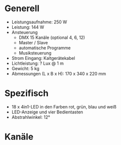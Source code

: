 # Generell

- Leistungsaufnahme: 250 W
- Leistung: 144 W
- Ansteuerung
    - DMX 15 Kanäle (optional 4, 6, 12)
    - Master / Slave
    - automatische Programme
    - Musiksteuerung
- Strom Eingang: Kaltgerätekabel
- Lichtleistung: ? Lux @ 1 m
- Gewicht: 5 kg
- Abmessungen (L x B x H): 170 x 340 x 220 mm

# Spezifisch

- 18 x 4in1-LED in den Farben rot, grün, blau und weiß
- LED-Anzeige und vier Bedientasten
- Abstrahlwinkel: 12°

# Kanäle
